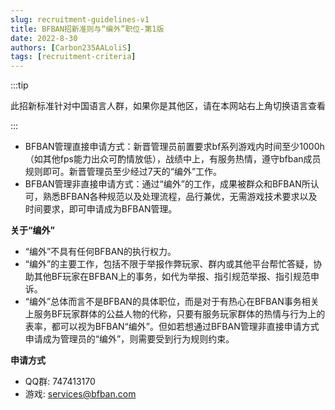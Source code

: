 ```yaml
---
slug: recruitment-guidelines-v1
title: BFBAN招新准则与“编外”职位-第1版
date: 2022-8-30
authors: [Carbon235AALoliS]
tags: [recruitment-criteria]
---
```


:::tip

此招新标准针对中国语言人群，如果你是其他区，请在本网站右上角切换语言查看

:::

* BFBAN管理直接申请方式：新晋管理员前置要求bf系列游戏内时间至少1000h（如其他fps能力出众可酌情放低），战绩中上，有服务热情，遵守bfban成员规则即可。新晋管理员至少经过7天的“编外”工作。
* BFBAN管理非直接申请方式：通过“编外”的工作，成果被群众和BFBAN所认可，熟悉BFBAN各种规范以及处理流程，品行兼优，无需游戏技术要求以及时间要求，即可申请成为BFBAN管理。

**关于“编外”**
  * “编外”不具有任何BFBAN的执行权力。
  * “编外”的主要工作，包括不限于举报作弊玩家、群内或其他平台帮忙答疑，协助其他BF玩家在BFBAN上的事务，如代为举报、指引规范举报、指引规范申诉。
  * “编外”总体而言不是BFBAN的具体职位，而是对于有热心在BFBAN事务相关上服务BF玩家群体的公益人物的代称，只要有服务玩家群体的热情与行为上的表率，都可以视为BFBAN“编外”。但如若想通过BFBAN管理非直接申请方式申请成为管理员的“编外”，则需要受到行为规则约束。

**申请方式**
  - QQ群: 747413170
  - 游戏: services@bfban.com
